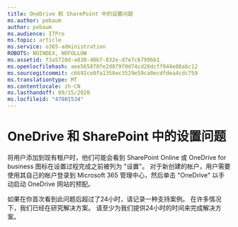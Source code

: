 ```yaml
---
title: OneDrive 和 SharePoint 中的设置问题
ms.author: pebaum
author: pebaum
ms.audience: ITPro
ms.topic: article
ms.service: o365-administration
ROBOTS: NOINDEX, NOFOLLOW
ms.assetid: f3a5720d-a030-40b7-832e-d7e7c6799bb1
ms.openlocfilehash: aee565878fe2d879f0d74cd20dcff044e08abc12
ms.sourcegitcommit: c6692ce0fa1358ec3529e59ca0ecdfdea4cdc759
ms.translationtype: MT
ms.contentlocale: zh-CN
ms.lasthandoff: 09/15/2020
ms.locfileid: "47801534"
---
```

# <a name="provisioning-issues-in-onedrive-and-sharepoint"></a>OneDrive 和 SharePoint 中的设置问题

将用户添加到现有租户时，他们可能会看到 SharePoint Online 或 OneDrive for business 图标在设置过程完成之前被列为 "设置"。 对于新创建的帐户，用户需要使用其自己的帐户登录到 Microsoft 365 管理中心，然后单击 "OneDrive" 以手动启动 OneDrive 网站的预配。
  
如果在你首次看到此问题后超过了24小时，请记录一种支持案例。 在许多情况下，我们已经在研究解决方案。 请至少为我们提供24小时的时间来完成解决方案。
  